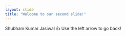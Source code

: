 ```yaml
---
layout: slide
title: "Welcome to our second slide!"
---
```

Shubham Kumar Jasiwal :+1:
Use the left arrow to go back!
